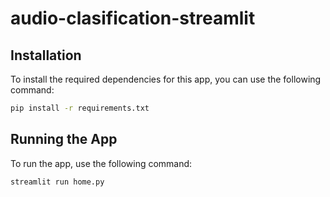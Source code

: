 # audio-clasification-streamlit

## Installation

To install the required dependencies for this app, you can use the following command:

```bash
pip install -r requirements.txt
```
## Running the App
To run the app, use the following command:

```bash
streamlit run home.py
```
